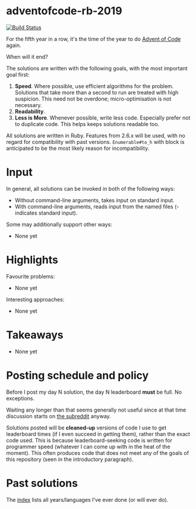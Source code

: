 # adventofcode-rb-2019

[![Build Status](https://travis-ci.org/petertseng/adventofcode-rb-2019.svg?branch=master)](https://travis-ci.org/petertseng/adventofcode-rb-2019)

For the fifth year in a row, it's the time of the year to do [Advent of Code](http://adventofcode.com) again.

When will it end?

The solutions are written with the following goals, with the most important goal first:

1. **Speed**.
   Where possible, use efficient algorithms for the problem.
   Solutions that take more than a second to run are treated with high suspicion.
   This need not be overdone; micro-optimisation is not necessary.
2. **Readability**.
3. **Less is More**.
   Whenever possible, write less code.
   Especially prefer not to duplicate code.
   This helps keeps solutions readable too.

All solutions are written in Ruby.
Features from 2.6.x will be used, with no regard for compatibility with past versions.
`Enumerable#to_h` with block is anticipated to be the most likely reason for incompatibility.

# Input

In general, all solutions can be invoked in both of the following ways:

* Without command-line arguments, takes input on standard input.
* With command-line arguments, reads input from the named files (- indicates standard input).

Some may additionally support other ways:

* None yet

# Highlights

Favourite problems:

* None yet

Interesting approaches:

* None yet

# Takeaways

* None yet

# Posting schedule and policy

Before I post my day N solution, the day N leaderboard **must** be full.
No exceptions.

Waiting any longer than that seems generally not useful since at that time discussion starts on [the subreddit](https://www.reddit.com/r/adventofcode) anyway.

Solutions posted will be **cleaned-up** versions of code I use to get leaderboard times (if I even succeed in getting them), rather than the exact code used.
This is because leaderboard-seeking code is written for programmer speed (whatever I can come up with in the heat of the moment).
This often produces code that does not meet any of the goals of this repository (seen in the introductory paragraph).

# Past solutions

The [index](https://github.com/petertseng/adventofcode-common/blob/master/index.md) lists all years/languages I've ever done (or will ever do).
